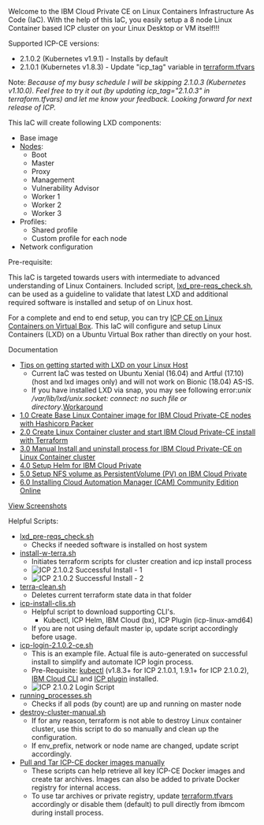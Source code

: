 Welcome to the IBM Cloud Private CE on Linux Containers Infrastructure As Code (IaC). With the help of this IaC, you easily setup a 8 node Linux Container based ICP cluster on your Linux Desktop or VM itself!!!

Supported ICP-CE versions:
* 2.1.0.2 (Kubernetes v1.9.1) - Installs by default
* 2.1.0.1 (Kubernetes v1.8.3) - Update "icp_tag" variable in [terraform.tfvars](https://github.com/HSBawa/icp-ce-on-linux-containers/blob/master/terraform.tfvars) 

Note: _Because of my busy schedule I will be skipping 2.1.0.3 (Kubernetes v1.10.0). Feel free to try it out (by updating icp_tag="2.1.0.3" in terraform.tfvars) and let me know your feedback. Looking forward for next release of ICP._

This IaC will create following LXD components:
* Base image
* [Nodes](https://www.ibm.com/support/knowledgecenter/en/SSBS6K_2.1.0.2/getting_started/architecture.html):
  * Boot   
  * Master
  * Proxy  
  * Management
  * Vulnerability Advisor
  * Worker 1
  * Worker 2
  * Worker 3
* Profiles:
  * Shared profile
  * Custom profile for each node
* Network configuration

Pre-requisite:

This IaC is targeted towards users with intermediate to advanced understanding of Linux Containers. Included script, [lxd_pre-reqs_check.sh](https://github.com/HSBawa/icp-ce-on-linux-containers/blob/master/lxd_pre-reqs_check.sh), can be used as a guideline to validate that latest LXD and additional required software is installed and setup of on Linux host.

For a complete and end to end setup, you can try [ICP CE on Linux Containers on Virtual Box](https://github.com/HSBawa/icp-ce-on-linux-containers-vb). This IaC will configure and setup Linux Containers (LXD) on a Ubuntu Virtual Box rather than directly on your host.

    
Documentation
* [Tips on getting started with LXD on your Linux Host](https://github.com/HSBawa/icp-ce-on-linux-containers/wiki/Getting-started-with-LXD-on-your-Linux-Host-(Ubuntu))
  * Current IaC was tested on Ubuntu Xenial (16.04) and Artful (17.10) (host and lxd images only) and will not work on Bionic (18.04) AS-IS.
  * If you have installed LXD via snap, you may see following error:_unix /var/lib/lxd/unix.socket: connect: no such file or directory_.[Workaround](https://github.com/sl1pm4t/terraform-provider-lxd/issues/133)
* [1.0 Create Base Linux Container image for IBM Cloud Private-CE nodes with Hashicorp Packer](https://github.com/HSBawa/icp-ce-on-linux-containers/wiki/1.0-Create-Base-Linux-Container-Image-For-IBM-Cloud-Private-with-Hashicorp-Packer)
* [2.0 Create Linux Container cluster and start IBM Cloud Private-CE install with Terraform](https://github.com/HSBawa/icp-ce-on-linux-containers/wiki/2.0-Create-LXD-Cluster-and-ICP-install-with-Terraform)
* [3.0 Manual Install and uninstall process for IBM Cloud Private-CE on Linux Container cluster](https://github.com/HSBawa/icp-ce-on-linux-containers/wiki/3.0-ICP-CE-install-and-uninstall-process-on-LXD-cluster)
* [4.0 Setup Helm for IBM Cloud Private](https://github.com/HSBawa/icp-ce-on-linux-containers/wiki/4.0-Setting-up-Helm-for-IBM-Cloud-Private)
* [5.0 Setup NFS volume as PersistentVolume (PV) on IBM Cloud Private](https://github.com/HSBawa/icp-ce-on-linux-containers/wiki/5.0-Setup--NFS-volume-as-PersistentVolume-(PV)-on-IBM-Cloud-Private)
* [6.0 Installing Cloud Automation Manager (CAM)  Community Edition Online](https://www.ibm.com/support/knowledgecenter/SS2L37_2.1.0.2/cam_install_CE.html)



[View Screenshots](https://github.com/HSBawa/icp-ce-on-linux-containers/tree/master/docs/screenshots)

Helpful Scripts:
* [lxd_pre-reqs_check.sh](https://github.com/HSBawa/icp-ce-on-linux-containers/blob/master/lxd_pre-reqs_check.sh) 
  * Checks if needed software is installed on host system
* [install-w-terra.sh](https://github.com/HSBawa/icp-ce-on-linux-containers/blob/master/install-w-terra.sh)
  * Initiates terraform scripts for cluster creation and icp install process
  * ![ICP 2.1.0.2 Successful Install - 1](https://github.com/HSBawa/icp-ce-on-linux-containers/blob/master/docs/screenshots/2.1.0.2/icp-2102-successful-install.png)
  * ![ICP 2.1.0.2 Successful Install - 2](https://github.com/HSBawa/icp-ce-on-linux-containers/blob/master/docs/screenshots/2.1.0.2/icp-2102-successful-install-2.png)
* [terra-clean.sh](https://github.com/HSBawa/icp-ce-on-linux-containers/blob/master/terra-clean.sh)
  * Deletes current terraform state data in that folder
* [icp-install-clis.sh](https://github.com/HSBawa/icp-ce-on-linux-containers/blob/master/icp-install-clis.sh) 
  * Helpful script to download supporting CLI's.
    * Kubectl, ICP Helm, IBM Cloud (bx), ICP Plugin (icp-linux-amd64)
  * If you are not using default master ip, update script accordingly before usage.
* [icp-login-2.1.0.2-ce.sh](https://github.com/HSBawa/icp-ce-on-linux-containers/blob/master/icp-login-2.1.0.2-ce.sh) 
  * This is an example file. Actual file is auto-generated on successful install to simplify and automate ICP login process. 
  * Pre-Requisite: [kubectl](https://v1-9.docs.kubernetes.io/docs/tasks/tools/install-kubectl/) (v1.8.3+ for ICP 2.1.0.1, 1.9.1+ for ICP 2.1.0.2), [IBM Cloud CLI](https://console.bluemix.net/docs/cli/reference/bluemix_cli/download_cli.html#download_install) and [ICP plugin](https://www.ibm.com/support/knowledgecenter/en/SSBS6K_2.1.0.2/manage_cluster/install_cli.html) installed.
  * ![ICP 2.1.0.2 Login Script](https://github.com/HSBawa/icp-ce-on-linux-containers/blob/master/docs/screenshots/2.1.0.2/icp-login-script-example.png)
* [running_processes.sh](https://github.com/HSBawa/icp-ce-on-linux-containers/blob/master/running_process.sh)
  * Checks if all pods (by count) are up and running on master node
* [destroy-cluster-manual.sh](https://github.com/HSBawa/icp-ce-on-linux-containers/blob/master/destroy-cluster-manual.sh)
  * If for any reason, terraform is not able to destroy Linux container cluster, use this script to do so manually and clean up the configuration. 
  * If env_prefix, network or node name are changed, update script accordingly.
* [Pull and Tar ICP-CE docker images manually](https://github.com/HSBawa/icp-ce-on-linux-containers/tree/master/icp-docker-img-scripts)
  * These scripts can help retrieve all key ICP-CE Docker images and create tar archives. Images can also be added to private Docker registry for internal access.
  * To use tar archives or private registry, update [terraform.tfvars](https://github.com/HSBawa/icp-ce-on-linux-containers/blob/master/terraform.tfvars) accordingly or disable them (default) to pull directly from ibmcom during install process. 

